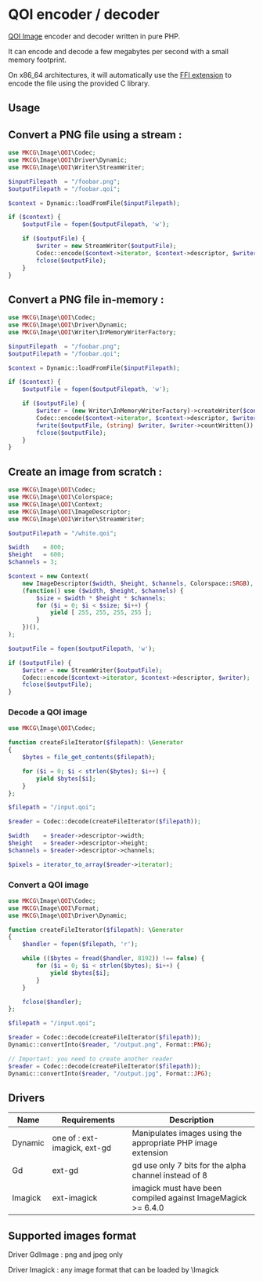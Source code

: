 # QOI encoder / decoder

[QOI Image]((https://github.com/phoboslab/qoi)) encoder and decoder written in pure PHP.


It can encode and decode a few megabytes per second with a small memory footprint.


On x86_64 architectures, it will automatically use the [FFI extension](https://www.php.net/manual/en/book.ffi.php) to encode the file using the provided C library.


## Usage

Convert a PNG file using a stream :
---

```php
use MKCG\Image\QOI\Codec;
use MKCG\Image\QOI\Driver\Dynamic;
use MKCG\Image\QOI\Writer\StreamWriter;

$inputFilepath  = "/foobar.png";
$outputFilepath = "/foobar.qoi";

$context = Dynamic::loadFromFile($inputFilepath);

if ($context) {
    $outputFile = fopen($outputFilepath, 'w');

    if ($outputFile) {
        $writer = new StreamWriter($outputFile);
        Codec::encode($context->iterator, $context->descriptor, $writer);
        fclose($outputFile);
    }
}
```

Convert a PNG file in-memory :
---

```php
use MKCG\Image\QOI\Codec;
use MKCG\Image\QOI\Driver\Dynamic;
use MKCG\Image\QOI\Writer\InMemoryWriterFactory;

$inputFilepath  = "/foobar.png";
$outputFilepath = "/foobar.qoi";

$context = Dynamic::loadFromFile($inputFilepath);

if ($context) {
    $outputFile = fopen($outputFilepath, 'w');

    if ($outputFile) {
        $writer = (new Writer\InMemoryWriterFactory)->createWriter($context->descriptor);
        Codec::encode($context->iterator, $context->descriptor, $writer);
        fwrite($outputFile, (string) $writer, $writer->countWritten());
        fclose($outputFile);
    }
}
```

Create an image from scratch :
---

```php
use MKCG\Image\QOI\Codec;
use MKCG\Image\QOI\Colorspace;
use MKCG\Image\QOI\Context;
use MKCG\Image\QOI\ImageDescriptor;
use MKCG\Image\QOI\Writer\StreamWriter;

$outputFilepath = "/white.qoi";

$width    = 800;
$height   = 600;
$channels = 3;

$context = new Context(
    new ImageDescriptor($width, $height, $channels, Colorspace::SRGB),
    (function() use ($width, $height, $channels) {
        $size = $width * $height * $channels;
        for ($i = 0; $i < $size; $i++) {
            yield [ 255, 255, 255, 255 ];
        }
    })(),
);

$outputFile = fopen($outputFilepath, 'w');

if ($outputFile) {
    $writer = new StreamWriter($outputFile);
    Codec::encode($context->iterator, $context->descriptor, $writer);
    fclose($outputFile);
}

```

### Decode a QOI image

```php
use MKCG\Image\QOI\Codec;

function createFileIterator($filepath): \Generator
{
    $bytes = file_get_contents($filepath);

    for ($i = 0; $i < strlen($bytes); $i++) {
        yield $bytes[$i];
    }
};

$filepath = "/input.qoi";

$reader = Codec::decode(createFileIterator($filepath));

$width    = $reader->descriptor->width;
$height   = $reader->descriptor->height;
$channels = $reader->descriptor->channels;

$pixels = iterator_to_array($reader->iterator);
```

### Convert a QOI image

```php
use MKCG\Image\QOI\Codec;
use MKCG\Image\QOI\Format;
use MKCG\Image\QOI\Driver\Dynamic;

function createFileIterator($filepath): \Generator
{
    $handler = fopen($filepath, 'r');

    while (($bytes = fread($handler, 8192)) !== false) {
        for ($i = 0; $i < strlen($bytes); $i++) {
            yield $bytes[$i];
        }
    }

    fclose($handler);
};

$filepath = "/input.qoi";

$reader = Codec::decode(createFileIterator($filepath));
Dynamic::convertInto($reader, "/output.png", Format::PNG);

// Important: you need to create another reader
$reader = Codec::decode(createFileIterator($filepath));
Dynamic::convertInto($reader, "/output.jpg", Format::JPG);
```

## Drivers

| Name    | Requirements                  | Description                                                  |
| ------- | ----------------------------- | ------------------------------------------------------------ |
| Dynamic | one of : ext-imagick, ext-gd  | Manipulates images using the appropriate PHP image extension |
| Gd      | ext-gd                        | gd use only 7 bits for the alpha channel instead of 8        |
| Imagick | ext-imagick                   | imagick must have been compiled against ImageMagick >= 6.4.0 |


## Supported images format

Driver GdImage : png and jpeg only

Driver Imagick : any image format that can be loaded by \Imagick
